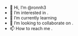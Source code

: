 - 👋 Hi, I’m @ronnh3 
- 👀 I’m interested in .
- 🌱 I’m currently learning 
- 💞️ I’m looking to collaborate on .
- 📫 How to reach me .

<!---
ronnh3/ronnh3 is a ✨ special ✨ repository because its `README.md` (this file) appears on your GitHub profile.
You can click the Preview link to take a look at your changes.
--->
